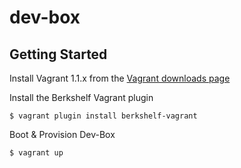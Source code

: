 dev-box
=======

## Getting Started

Install Vagrant 1.1.x from the [Vagrant downloads page](http://downloads.vagrantup.com/)

Install the Berkshelf Vagrant plugin

    $ vagrant plugin install berkshelf-vagrant

Boot & Provision Dev-Box

    $ vagrant up
